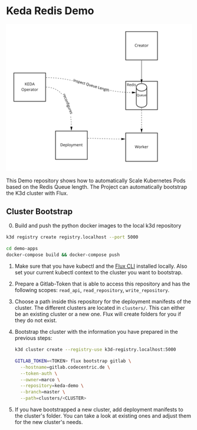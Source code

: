 # Keda Redis Demo

![Layout of the Demo](Demo.jpg)

This Demo repository shows how to automatically Scale Kubernetes Pods based on the Redis Queue length. The Project can automatically bootstrap the K3d cluster with Flux.
## Cluster Bootstrap

0. Build and push the python docker images to the local k3d repository

```sh
k3d registry create registry.localhost --port 5000
```

```sh
cd demo-apps
docker-compose build && docker-compose push
```

1. Make sure that you have kubectl and the [Flux
   CLI](https://toolkit.fluxcd.io/get-started/#install-the-flux-cli) installed
   locally. Also set your current kubectl context to the cluster you want to
   bootstrap.

2. Prepare a Gitlab-Token that is able to access this repository and has the
   following scopes: `read_api`, `read_repository`, `write_repository`.

3. Choose a path inside this repository for the deployment manifests of the
   cluster. The different clusters are located in `clusters/`. This can either
   be an existing cluster or a new one. Flux will create folders for you if they
   do not exist.

4. Bootstrap the cluster with the information you have prepared in the previous
   steps:

   ```sh
   k3d cluster create --registry-use k3d-registry.localhost:5000
   ```

    ```sh
    GITLAB_TOKEN=<TOKEN> flux bootstrap gitlab \
      --hostname=gitlab.codecentric.de \
      --token-auth \
      --owner=marco \
      --repository=keda-demo \
      --branch=master \
      --path=clusters/<CLUSTER>
    ```

5. If you have bootstrapped a new cluster, add deployment manifests to the
   cluster's folder. You can take a look at existing ones and adjust them for
   the new cluster's needs.
